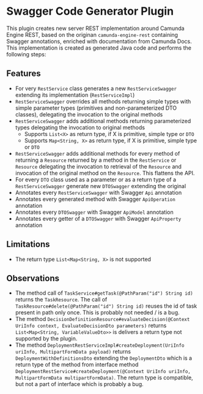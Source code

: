 # Swagger Code Generator Plugin

This plugin creates new server REST implementation around Camunda Engine REST, based on the originan `camunda-engine-rest` containing Swagger annotations, enriched with documentation from Camunda Docs. This implementation is created as generated Java code and performs the following steps:

## Features

 - For very `RestService` class generates a new `RestServiceSwagger` extending its implementation (`RestServiceImpl`)
 - `RestServiceSwagger` overrides all methods returning simple types with simple parameter types (primitives and non-parameterized DTO classes), delegating the invocation to the original methods
 - `RestServiceSwagger` adds additional methods returning parameterized types delegating the invocation to original methods
   - Supports `List<X>` as return type, if X is primitive, simple type or `DTO`
   - Supports `Map<String, X>` as return type, if X is primitive, simple type or `DTO` 
 - `RestServiceSwagger` adds additional methods for every method of returning a `Resource` returned by a method in the `RestService` or `Resource` delegating the invocation to retrieval of the `Resource` and invocation of the original method on the `Resource`. This flattens the API.
 - For every `DTO` class used as a parameter or as a return type of a `RestServiceSwagger` generate new `DTOSwagger` extending the original 
 - Annotates every `RestServiceSwagger` with Swagger `Api` annotation
 - Annotates every generated method with Swagger `ApiOperation` annotation
 - Annotates every `DTOSwagger` with Swagger `ApiModel` annotation
 - Annotates every getter of a `DTOSwagger` with Swagger `ApiProperty` annotation 

## Limitations

- The return type `List<Map<String, X>` is not supported 



## Observations

- The method call of `TaskService#getTask(@PathParam("id") String id)` returns the `TaskResource`. The call of `TaskResource#delete(@PathParam("id") String id)` reuses the id of task present in path only once. This is probably not needed / is a bug.
- The method `DecisionDefinitionResource#evaluateDecision(@Context UriInfo context, EvaluateDecisionDto parameters)` returns `List<Map<String, VariableValueDto>>` is delivers a return type not supported by the plugin.
- The method `DeploymentRestServiceImpl#createDeployment(UriInfo uriInfo, MultipartFormData payload)` returns `DeploymentWithDefinitionsDto` extending the `DeploymentDto` which is a return type of the method from interface method `DeploymentRestService#createDeployment(@Context UriInfo uriInfo, MultipartFormData multipartFormData)`. The return type is compatible, but not a part of interface which is probably a bug.

